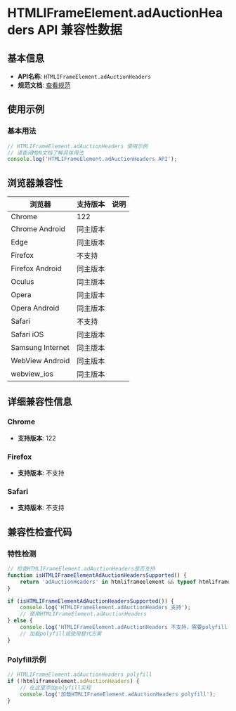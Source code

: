 # HTMLIFrameElement.adAuctionHeaders API 兼容性数据

## 基本信息

- **API名称**: `HTMLIFrameElement.adAuctionHeaders`
- **规范文档**: [查看规范](https://wicg.github.io/turtledove/#dom-htmliframeelement-adauctionheaders)

## 使用示例

### 基本用法

```javascript
// HTMLIFrameElement.adAuctionHeaders 使用示例
// 请查阅MDN文档了解具体用法
console.log('HTMLIFrameElement.adAuctionHeaders API');
```

## 浏览器兼容性

| 浏览器 | 支持版本 | 说明 |
|--------|----------|------|
| Chrome | 122 |  |
| Chrome Android | 同主版本 |  |
| Edge | 同主版本 |  |
| Firefox | 不支持 |  |
| Firefox Android | 同主版本 |  |
| Oculus | 同主版本 |  |
| Opera | 同主版本 |  |
| Opera Android | 同主版本 |  |
| Safari | 不支持 |  |
| Safari iOS | 同主版本 |  |
| Samsung Internet | 同主版本 |  |
| WebView Android | 同主版本 |  |
| webview_ios | 同主版本 |  |

## 详细兼容性信息

### Chrome

- **支持版本**: 122

### Firefox

- **支持版本**: 不支持

### Safari

- **支持版本**: 不支持

## 兼容性检查代码

### 特性检测

```javascript
// 检查HTMLIFrameElement.adAuctionHeaders是否支持
function isHTMLIFrameElementAdAuctionHeadersSupported() {
    return 'adAuctionHeaders' in htmliframeelement && typeof htmliframeelement.adAuctionHeaders === 'function';
}

if (isHTMLIFrameElementAdAuctionHeadersSupported()) {
    console.log('HTMLIFrameElement.adAuctionHeaders 支持');
    // 使用HTMLIFrameElement.adAuctionHeaders
} else {
    console.log('HTMLIFrameElement.adAuctionHeaders 不支持，需要polyfill');
    // 加载polyfill或使用替代方案
}
```

### Polyfill示例

```javascript
// HTMLIFrameElement.adAuctionHeaders polyfill
if (!htmliframeelement.adAuctionHeaders) {
    // 在这里添加polyfill实现
    console.log('加载HTMLIFrameElement.adAuctionHeaders polyfill');
}
```

